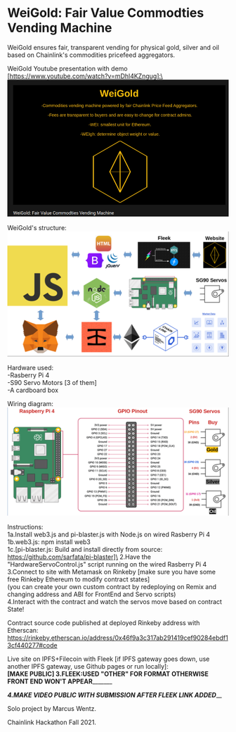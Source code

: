 # WeiGold: Fair Value Commodties Vending Machine

WeiGold ensures fair, transparent vending for physical gold, silver and oil\
based on Chainlink's commodities pricefeed aggregators.

WeiGold Youtube presentation with demo [https://www.youtube.com/watch?v=mDhl4KZngug]:\
[![Watch the video](https://github.com/MarcusWentz/WeiGold/blob/main/Images/VIDEO.png)](https://www.youtube.com/watch?v=mDhl4KZngug)

WeiGold's structure:\
<img src="https://github.com/MarcusWentz/WeiGold/blob/main/Images/Overview_Structure.png" alt="Overview_Structure"/>

Hardware used:\
-Rasberry Pi 4\
-S90 Servo Motors [3 of them]\
-A cardboard box
  
Wiring diagram:\
<img src="https://github.com/MarcusWentz/WeiGold/blob/main/Images/Wiring.png" alt="Wiring"/>

Instructions:\
1a.Install web3.js and pi-blaster.js with Node.js on wired Rasberry Pi 4\
1b.web3.js: npm install web3\
1c.[pi-blaster.js:  Build and install directly from source: https://github.com/sarfata/pi-blaster]\
2.Have the "HardwareServoControl.js" script running on the wired Rasberry Pi 4\
3.Connect to site with Metamask on Rinkeby [make sure you have some free Rinkeby Ethereum to modify contract states]\
(you can create your own custom contract by redeploying on Remix and changing address and ABI for FrontEnd and Servo scripts)\
4.Interact with the contract and watch the servos move based on contract State!
  
Contract source code published at deployed Rinkeby address with Etherscan:\
https://rinkeby.etherscan.io/address/0x46f9a3c317ab291419cef90284ebdf13cf440277#code

Live site on IPFS+Filecoin with Fleek [if IPFS gateway goes down, use another IPFS gateway, use Github pages or run locally]:\
______[MAKE PUBLIC] 3.FLEEK:USED "OTHER" FOR FORMAT OTHERWISE FRONT END WON'T APPEAR_____________

_________4.MAKE VIDEO PUBLIC WITH SUBMISSION AFTER FLEEK LINK ADDED___________

Solo project by Marcus Wentz.

Chainlink Hackathon Fall 2021.
